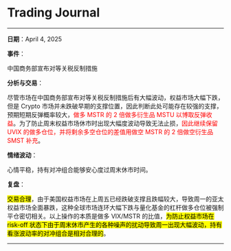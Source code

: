 # Trading Journal

---

**日期**：April 4, 2025

**事件**：

中国商务部宣布对等关税反制措施

**分析与交易**：

尽管市场在中国商务部宣布对等关税反制措施后有大幅波动，权益市场大幅下跌，但是 Crypto 市场并未跌破早期的支撑位置，因此判断此处可能存在较强的支撑，预期短期反弹概率较大，<span style="color: red;">做多 MSTR 的 2 倍做多衍生品 MSTU 以博取反弹收益</span>。为了防止周末权益市场休市时出现大幅度波动导致无法止损，<span style="color: red;">因此继续保留 UVIX 的做多仓位，并将剩余多空仓位的差值用做空 MSTR 的 2 倍做空衍生品 SMST 补充</span>。

**情绪波动**：

心情平稳，持有对冲组合能够安心度过周末休市时间。

**复盘**：

<mark>交易合理</mark>，由于美国权益市场在上周五已经跌破支撑且跌幅较大，导致周一的亚太权益市场全面暴跌，这种全球市场连环大幅下跌与量化基金的杠杆做多仓位被强制平仓密切相关。以上操作的本质是做多 VIX/MSTR 的比值，<mark>为防止权益市场在 risk-off 状态下由于周末休市产生的各种噪声的扰动导致周一出现大幅波动，持有看涨波动率的对冲组合是相对合理的</mark>。

--- 
